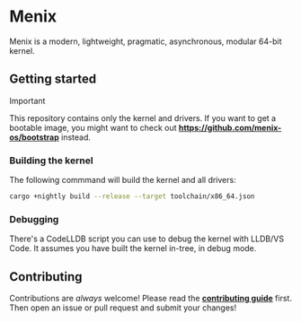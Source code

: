 # Menix

Menix is a modern, lightweight, pragmatic, asynchronous, modular 64-bit kernel.

## Getting started

> [!Important]
> This repository contains only the kernel and drivers.
> If you want to get a bootable image, you might want to check out
> **https://github.com/menix-os/bootstrap** instead.

### Building the kernel
The following commmand will build the kernel and all drivers:
```sh
cargo +nightly build --release --target toolchain/x86_64.json
```

### Debugging

There's a CodeLLDB script you can use to debug the kernel with LLDB/VS Code.
It assumes you have built the kernel in-tree, in debug mode.

## Contributing

Contributions are _always_ welcome!
Please read the **[contributing guide](docs/src/contributing.md)** first.
Then open an issue or pull request and submit your changes!
